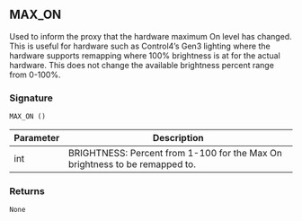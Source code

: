 ## MAX\_ON

Used to inform the proxy that the hardware maximum On level has changed.  This is useful for hardware such as Control4’s Gen3 lighting where the hardware supports remapping where 100% brightness is at for the actual hardware.  This does not change the available brightness percent range from 0-100%.

### Signature

`MAX_ON ()`



| Parameter | Description |
| --- | --- |
| int | BRIGHTNESS: Percent from 1-100 for the Max On brightness to be remapped to. |


### Returns

`None`
